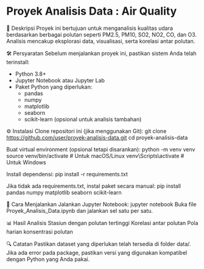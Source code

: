 # Proyek Analisis Data : Air Quality

📌 Deskripsi
Proyek ini bertujuan untuk menganalisis kualitas udara berdasarkan berbagai polutan seperti PM2.5, PM10, SO2, NO2, CO, dan O3. Analisis mencakup eksplorasi data, visualisasi, serta korelasi antar polutan.

🛠 Persyaratan
Sebelum menjalankan proyek ini, pastikan sistem Anda telah terinstall:
- Python 3.8+
- Jupyter Notebook atau Jupyter Lab
- Paket Python yang diperlukan:
  - pandas
  - numpy
  - matplotlib
  - seaborn
  - scikit-learn (opsional untuk analisis tambahan)

⚙️ Instalasi
Clone repositori ini (jika menggunakan Git):
git clone https://github.com/user/proyek-analisis-data.git
cd proyek-analisis-data

Buat virtual environment (opsional tetapi disarankan):
python -m venv venv
source venv/bin/activate  # Untuk macOS/Linux
venv\Scripts\activate     # Untuk Windows

Install dependensi:
pip install -r requirements.txt

Jika tidak ada requirements.txt, instal paket secara manual:
pip install pandas numpy matplotlib seaborn scikit-learn

🚀 Cara Menjalankan
Jalankan Jupyter Notebook:
jupyter notebook
Buka file Proyek_Analisis_Data.ipynb dan jalankan sel satu per satu.

📊 Hasil Analisis
Stasiun dengan polutan tertinggi
Korelasi antar polutan
Pola harian konsentrasi polutan

🔍 Catatan
Pastikan dataset yang diperlukan telah tersedia di folder data/.
Jika ada error pada package, pastikan versi yang digunakan kompatibel dengan Python yang Anda pakai.

